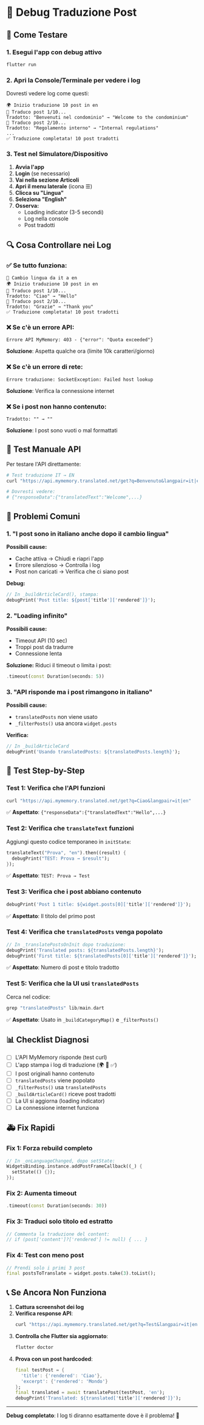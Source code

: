 # 🐛 Debug Traduzione Post

## 📱 Come Testare

### 1. Esegui l'app con debug attivo
```bash
flutter run
```

### 2. Apri la Console/Terminale per vedere i log

Dovresti vedere log come questi:

```
🌍 Inizio traduzione 10 post in en
📝 Traduco post 1/10...
Tradotto: "Benvenuti nel condominio" → "Welcome to the condominium"
📝 Traduco post 2/10...
Tradotto: "Regolamento interno" → "Internal regulations"
...
✅ Traduzione completata! 10 post tradotti
```

### 3. Test nel Simulatore/Dispositivo

1. **Avvia l'app**
2. **Login** (se necessario)
3. **Vai nella sezione Articoli** 
4. **Apri il menu laterale** (icona ☰)
5. **Clicca su "Lingua"**
6. **Seleziona "English"**
7. **Osserva:**
   - Loading indicator (3-5 secondi)
   - Log nella console
   - Post tradotti

## 🔍 Cosa Controllare nei Log

### ✅ Se tutto funziona:
```
🔄 Cambio lingua da it a en
🌍 Inizio traduzione 10 post in en
📝 Traduco post 1/10...
Tradotto: "Ciao" → "Hello"
📝 Traduco post 2/10...
Tradotto: "Grazie" → "Thank you"
✅ Traduzione completata! 10 post tradotti
```

### ❌ Se c'è un errore API:
```
Errore API MyMemory: 403 - {"error": "Quota exceeded"}
```
**Soluzione**: Aspetta qualche ora (limite 10k caratteri/giorno)

### ❌ Se c'è un errore di rete:
```
Errore traduzione: SocketException: Failed host lookup
```
**Soluzione**: Verifica la connessione internet

### ❌ Se i post non hanno contenuto:
```
Tradotto: "" → ""
```
**Soluzione**: I post sono vuoti o mal formattati

## 🧪 Test Manuale API

Per testare l'API direttamente:

```bash
# Test traduzione IT → EN
curl "https://api.mymemory.translated.net/get?q=Benvenuto&langpair=it|en"

# Dovresti vedere:
# {"responseData":{"translatedText":"Welcome",...}
```

## 🔧 Problemi Comuni

### 1. "I post sono in italiano anche dopo il cambio lingua"

**Possibili cause:**
- Cache attiva → Chiudi e riapri l'app
- Errore silenzioso → Controlla i log
- Post non caricati → Verifica che ci siano post

**Debug:**
```dart
// In _buildArticleCard(), stampa:
debugPrint('Post title: ${post['title']['rendered']}');
```

### 2. "Loading infinito"

**Possibili cause:**
- Timeout API (10 sec)
- Troppi post da tradurre
- Connessione lenta

**Soluzione:**
Riduci il timeout o limita i post:
```dart
.timeout(const Duration(seconds: 5))
```

### 3. "API risponde ma i post rimangono in italiano"

**Possibili cause:**
- `translatedPosts` non viene usato
- `_filterPosts()` usa ancora `widget.posts`

**Verifica:**
```dart
// In _buildArticleCard
debugPrint('Usando translatedPosts: ${translatedPosts.length}');
```

## 🎯 Test Step-by-Step

### Test 1: Verifica che l'API funzioni
```bash
curl "https://api.mymemory.translated.net/get?q=Ciao&langpair=it|en"
```
✅ **Aspettato**: `{"responseData":{"translatedText":"Hello",...}`

### Test 2: Verifica che `translateText` funzioni
Aggiungi questo codice temporaneo in `initState`:
```dart
translateText("Prova", "en").then((result) {
  debugPrint("TEST: Prova → $result");
});
```
✅ **Aspettato**: `TEST: Prova → Test`

### Test 3: Verifica che i post abbiano contenuto
```dart
debugPrint('Post 1 title: ${widget.posts[0]['title']['rendered']}');
```
✅ **Aspettato**: Il titolo del primo post

### Test 4: Verifica che `translatedPosts` venga popolato
```dart
// In _translatePostsOnInit dopo traduzione:
debugPrint('Translated posts: ${translatedPosts.length}');
debugPrint('First title: ${translatedPosts[0]['title']['rendered']}');
```
✅ **Aspettato**: Numero di post e titolo tradotto

### Test 5: Verifica che la UI usi `translatedPosts`
Cerca nel codice:
```dart
grep "translatedPosts" lib/main.dart
```
✅ **Aspettato**: Usato in `_buildCategoryMap()` e `_filterPosts()`

## 📊 Checklist Diagnosi

- [ ] L'API MyMemory risponde (test curl)
- [ ] L'app stampa i log di traduzione (🌍 📝 ✅)
- [ ] I post originali hanno contenuto
- [ ] `translatedPosts` viene popolato
- [ ] `_filterPosts()` usa `translatedPosts`
- [ ] `_buildArticleCard()` riceve post tradotti
- [ ] La UI si aggiorna (loading indicator)
- [ ] La connessione internet funziona

## 🚑 Fix Rapidi

### Fix 1: Forza rebuild completo
```dart
// In _onLanguageChanged, dopo setState:
WidgetsBinding.instance.addPostFrameCallback((_) {
  setState(() {});
});
```

### Fix 2: Aumenta timeout
```dart
.timeout(const Duration(seconds: 30))
```

### Fix 3: Traduci solo titolo ed estratto
```dart
// Commenta la traduzione del content:
// if (post['content']?['rendered'] != null) { ... }
```

### Fix 4: Test con meno post
```dart
// Prendi solo i primi 3 post
final postsToTranslate = widget.posts.take(3).toList();
```

## 📞 Se Ancora Non Funziona

1. **Cattura screenshot dei log**
2. **Verifica response API**:
   ```bash
   curl "https://api.mymemory.translated.net/get?q=Test&langpair=it|en" | jq
   ```
3. **Controlla che Flutter sia aggiornato**:
   ```bash
   flutter doctor
   ```
4. **Prova con un post hardcoded**:
   ```dart
   final testPost = {
     'title': {'rendered': 'Ciao'},
     'excerpt': {'rendered': 'Mondo'}
   };
   final translated = await translatePost(testPost, 'en');
   debugPrint('Translated: ${translated['title']['rendered']}');
   ```

---

**Debug completato**: I log ti diranno esattamente dove è il problema! 🎯

